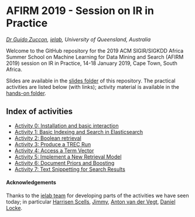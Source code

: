 # AFIRM 2019 - Session on IR in Practice

_[Dr Guido Zuccon](www.zuccon.net), [ielab](ielab.io), University of Queensland, Australia_

Welcome to the GitHub repository for the 2019 ACM SIGIR/SIGKDD Africa Summer School on Machine Learning for Data Mining and Search (AFIRM 2019) session on IR in Practice, 14-18 January 2019, Cape Town, South Africa. 

Slides are available in the [slides folder](https://github.com/ielab/afirm2019/tree/master/slides) of this repository. The practical activities are listed below (with links); activity material is available in the [hands-on folder](https://github.com/ielab/afirm2019/tree/master/hands-on).

## Index of activities

* [Activity 0: Installation and basic interaction](https://github.com/ielab/afirm2019/tree/master/hands-on/activity-0)
* [Activity 1: Basic Indexing and Search in Elasticsearch](https://github.com/ielab/afirm2019/tree/master/hands-on/activity-1)
* [Activity 2: Boolean retrieval](https://github.com/ielab/afirm2019/tree/master/hands-on/activity-2)
* [Activity 3: Produce a TREC Run](https://github.com/ielab/afirm2019/tree/master/hands-on/activity-3)
* [Activity 4: Access a Term Vector](https://github.com/ielab/afirm2019/tree/master/hands-on/activity-4)
* [Activity 5: Implement a New Retrieval Model](https://github.com/ielab/afirm2019/tree/master/hands-on/activity-5)
* [Activity 6: Document Priors and Boosting](https://github.com/ielab/afirm2019/tree/master/hands-on/activity-6)
* [Activity 7: Text Snippetting for Search Results](https://github.com/ielab/afirm2019/tree/master/hands-on/activity-8)


#### Acknowledgements 

Thanks to the [ielab team](ielab.io) for developing parts of the activities we have seen today; in particular [Harrisen Scells](https://scholar.google.com.au/citations?user=ltyPHacAAAAJ&hl=en), [Jimmy](https://scholar.google.com.au/citations?user=jCAGJSsAAAAJ&hl=en), [Anton van der Vegt](https://scholar.google.com.au/citations?user=3aj36DkAAAAJ&hl=en&oi=ao), [Daniel Locke](https://scholar.google.com.au/citations?user=6Ep1p9gAAAAJ&hl=en).

